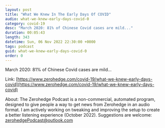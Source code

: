 ```yaml
---
layout: post
title: "What We Knew In The Early Days Of COVID"
audio: what-we-knew-early-days-covid-0
category: covid-19
desc: "March 2020: 81% of Chinese Covid cases are mild..."
duration: 00:05:43
length: 343
datetime: Sun, 06 Nov 2022 22:30:00 +0000
tags: podcast
guid: what-we-knew-early-days-covid-0
order: 0
---
```

March 2020: 81% of Chinese Covid cases are mild...

Link: [https://www.zerohedge.com/covid-19/what-we-knew-early-days-covid](https://www.zerohedge.com/covid-19/what-we-knew-early-days-covid)

About: The Zerohedge Podcast is a non-commercial, automated program, designed to give people a way to get news from Zerohedge in an audio format.  I am actively working on tweaking and improving the setup to create a better listening experience (October 2022).  Suggestions are welcome: [zerohedgePodcast@outlook.com](mailto:zerohedgePodcast@outlook.com)